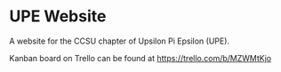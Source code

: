 # UPE Website
A website for the CCSU chapter of Upsilon Pi Epsilon (UPE).

Kanban board on Trello can be found at https://trello.com/b/MZWMtKjo
